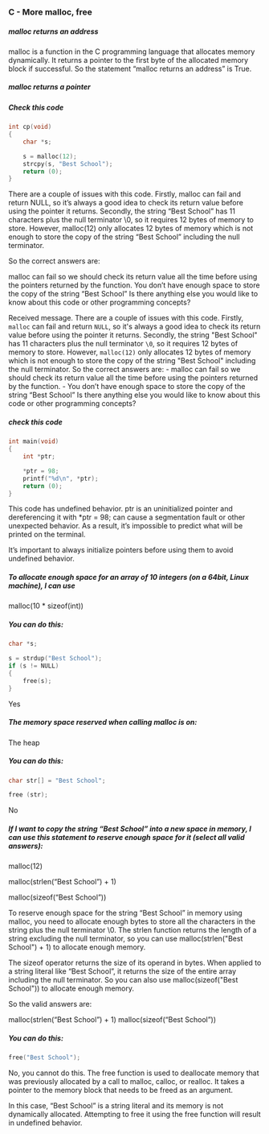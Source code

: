 ### C - More malloc, free

##### malloc returns an address
malloc is a function in the C programming language that allocates memory dynamically. It returns a pointer to the first byte of the allocated memory block if successful. So the statement “malloc returns an address” is True.

##### malloc returns a pointer

##### Check this code
```c
int cp(void)
{
    char *s;

    s = malloc(12);
    strcpy(s, "Best School");
    return (0);
}
```
There are a couple of issues with this code. Firstly, malloc can fail and return NULL, so it’s always a good idea to check its return value before using the pointer it returns. Secondly, the string “Best School” has 11 characters plus the null terminator \0, so it requires 12 bytes of memory to store. However, malloc(12) only allocates 12 bytes of memory which is not enough to store the copy of the string “Best School” including the null terminator.

So the correct answers are:

malloc can fail so we should check its return value all the time before using the pointers returned by the function.
You don’t have enough space to store the copy of the string “Best School”
Is there anything else you would like to know about this code or other programming concepts?

Received message. There are a couple of issues with this code. Firstly, `malloc` can fail and return `NULL`, so it's always a good idea to check its return value before using the pointer it returns. Secondly, the string "Best School" has 11 characters plus the null terminator `\0`, so it requires 12 bytes of memory to store. However, `malloc(12)` only allocates 12 bytes of memory which is not enough to store the copy of the string "Best School" including the null terminator. So the correct answers are: - malloc can fail so we should check its return value all the time before using the pointers returned by the function. - You don’t have enough space to store the copy of the string “Best School” Is there anything else you would like to know about this code or other programming concepts?

##### check this code
```c
int main(void)
{
    int *ptr;

    *ptr = 98;
    printf("%d\n", *ptr);
    return (0);
}
```
This code has undefined behavior. ptr is an uninitialized pointer and dereferencing it with \*ptr = 98; can cause a segmentation fault or other unexpected behavior. As a result, it’s impossible to predict what will be printed on the terminal.

It’s important to always initialize pointers before using them to avoid undefined behavior.

##### To allocate enough space for an array of 10 integers (on a 64bit, Linux machine), I can use
malloc(10 * sizeof(int))

##### You can do this:

```c
char *s;

s = strdup("Best School");
if (s != NULL)
{
    free(s);
}
```
Yes

##### The memory space reserved when calling malloc is on:

The heap

##### You can do this:

```c
char str[] = "Best School";

free (str);
```
No

##### If I want to copy the string “Best School” into a new space in memory, I can use this statement to reserve enough space for it (select all valid answers):

malloc(12)

malloc(strlen(“Best School”) + 1)

malloc(sizeof(“Best School”))

To reserve enough space for the string “Best School” in memory using malloc, you need to allocate enough bytes to store all the characters in the string plus the null terminator \0. The strlen function returns the length of a string excluding the null terminator, so you can use malloc(strlen("Best School") + 1) to allocate enough memory.

The sizeof operator returns the size of its operand in bytes. When applied to a string literal like “Best School”, it returns the size of the entire array including the null terminator. So you can also use malloc(sizeof("Best School")) to allocate enough memory.

So the valid answers are:

malloc(strlen(“Best School”) + 1)
malloc(sizeof(“Best School”))

##### You can do this:
```c
free("Best School");
```

No, you cannot do this. The free function is used to deallocate memory that was previously allocated by a call to malloc, calloc, or realloc. It takes a pointer to the memory block that needs to be freed as an argument.

In this case, “Best School” is a string literal and its memory is not dynamically allocated. Attempting to free it using the free function will result in undefined behavior.
